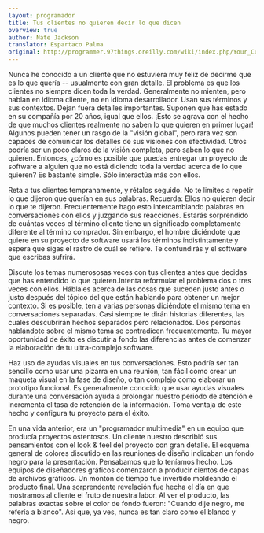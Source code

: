 ```yaml
---
layout: programador
title: Tus clientes no quieren decir lo que dicen
overview: true
author: Nate Jackson
translator: Espartaco Palma
original: http://programmer.97things.oreilly.com/wiki/index.php/Your_Customers_Do_not_Mean_What_They_Say
---
```


Nunca he conocido a un cliente que no estuviera muy feliz de decirme que es lo que quería -- usualmente con gran detalle. El problema es que los clientes no siempre dicen toda la verdad. Generalmente no mienten, pero hablan en idioma cliente, no en idioma desarrollador. Usan sus términos y sus contextos. Dejan fuera detalles importantes. Suponen que has estado en su compañía por 20 años, igual que ellos. ¡Esto se agrava con el hecho de que muchos clientes realmente no saben lo que quieren en primer lugar! Algunos pueden tener un rasgo de la "visión global", pero rara vez son capaces de comunicar los detalles de sus visiones con efectividad. Otros podría ser un poco claros de la visión completa, pero saben lo que no quieren. Entonces, ¿cómo es posible que puedas entregar un proyecto de software a alguien que no está diciendo toda la verdad acerca de lo que quieren? Es bastante simple. Sólo interactúa más con ellos.

Reta a tus clientes tempranamente, y rétalos seguido. No te limites a repetir lo que dijeron que querían en sus palabras. Recuerda: Ellos no quieren decir lo que te dijeron. Frecuentemente hago esto intercambiando palabras en conversaciones con ellos y juzgando sus reacciones. Estarás sorprendido de cuántas veces el término cliente tiene un significado completamente diferente al término comprador. Sin embargo, el hombre diciéndote que quiere en su proyecto de software usará los términos indistintamente y espera que sigas el rastro de cuál se refiere. Te confundirás y el software que escribas sufrirá.

Discute los temas numerososas veces con tus clientes antes que decidas que has entendido lo que quieren.Intenta reformular el problema dos o tres veces con ellos. Háblales acerca de las cosas que suceden justo antes o justo después del tópico del que están hablando para obtener un mejor contexto. Si es posible, ten a varias personas diciéndote el mismo tema en conversaciones separadas. Casi siempre te dirán historias diferentes, las cuales descubrirán hechos separados pero relacionados. Dos personas hablándote sobre el mismo tema se contradicen frecuentemente. Tu mayor oportunidad de éxito es discutir a fondo las diferencias antes de comenzar la elaboración de tu ultra-complejo software.

Haz uso de ayudas visuales en tus conversaciones. Esto podría ser tan sencillo como usar una pizarra en una reunión, tan fácil como crear un maqueta visual en la fase de diseño, o tan complejo como elaborar un prototipo funcional. Es generalmente conocido que usar ayudas visuales durante una conversación ayuda a prolongar nuestro periodo de atención e incrementa el tasa de retención de la información. Toma ventaja de este hecho y configura tu proyecto para el éxito.

En una vida anterior, era un "programador multimedia" en un equipo que producía proyectos ostentosos. Un cliente nuestro describió sus pensamientos con el look & feel del proyecto con gran detalle. El esquema general de colores discutido en las reuniones de diseño indicaban un fondo negro para la presentación. Pensabamos que lo teníamos hecho. Los equipos de diseñadores gráficos comenzaron a producir cientos de capas de archivos gráficos. Un montón de tiempo fue invertido moldeando el producto final. Una sorprendente revelación fue hecha el día en que mostramos al cliente el fruto de nuestra labor. Al ver el producto, las palabras exactas sobre el color de fondo fueron: "Cuando dije negro, me refería a blanco". Así que, ya ves, nunca es tan claro como el blanco y negro.

